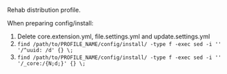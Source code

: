 Rehab distribution profile.  

When preparing config/install:  
1. Delete core.extension.yml, file.settings.yml and update.settings.yml
2. ```find /path/to/PROFILE_NAME/config/install/ -type f -exec sed -i '' '/^uuid: /d' {} \;```
3. ```find /path/to/PROFILE_NAME/config/install/ -type f -exec sed -i '' '/_core:/{N;d;}' {} \;```
